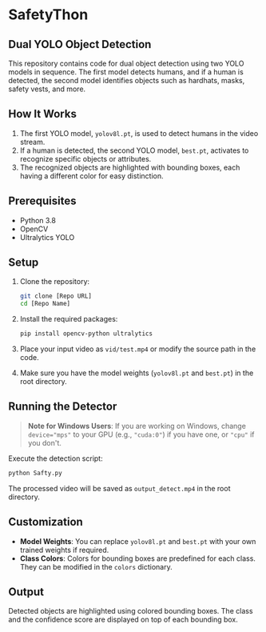 # SafetyThon

## Dual YOLO Object Detection

This repository contains code for dual object detection using two YOLO models in sequence. The first model detects humans, and if a human is detected, the second model identifies objects such as hardhats, masks, safety vests, and more.

## How It Works

1. The first YOLO model, `yolov8l.pt`, is used to detect humans in the video stream.
2. If a human is detected, the second YOLO model, `best.pt`, activates to recognize specific objects or attributes.
3. The recognized objects are highlighted with bounding boxes, each having a different color for easy distinction.

## Prerequisites

- Python 3.8
- OpenCV
- Ultralytics YOLO

## Setup

1. Clone the repository:
    ```bash
    git clone [Repo URL]
    cd [Repo Name]
    ```

2. Install the required packages:
    ```bash
    pip install opencv-python ultralytics
    ```

3. Place your input video as `vid/test.mp4` or modify the source path in the code.

4. Make sure you have the model weights (`yolov8l.pt` and `best.pt`) in the root directory.

## Running the Detector

> **Note for Windows Users**: If you are working on Windows, change `device="mps"` to your GPU (e.g., `"cuda:0"`) if you have one, or `"cpu"` if you don't.

Execute the detection script:

```bash
python Safty.py
```

The processed video will be saved as `output_detect.mp4` in the root directory.

## Customization

- **Model Weights**: You can replace `yolov8l.pt` and `best.pt` with your own trained weights if required.
- **Class Colors**: Colors for bounding boxes are predefined for each class. They can be modified in the `colors` dictionary.

## Output

Detected objects are highlighted using colored bounding boxes. The class and the confidence score are displayed on top of each bounding box.

